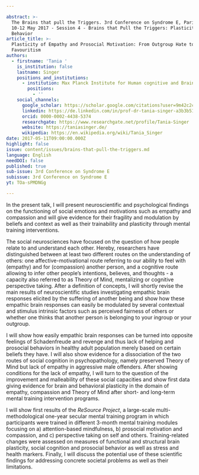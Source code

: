 ```yaml
---

abstract: >-
  The Brains that pull the Triggers. 3rd Conference on Syndrome E, Paris IAS,
  10-12 May 2017 - Session 4 - Brains that Pull the Triggers: Plasticity of
  Behavior
article_title: >-
  Plasticity of Empathy and Prosocial Motivation: From Outgroup Hate to Ingroup
  Favouritism
authors:
  - firstname: 'Tania '
    is_institution: false
    lastname: Singer
    positions_and_institutions:
      - institution: Max Planck Institute for Human cognitive and Brain Sciences
        positions:
          - ''
    social_channels:
      google_scholar: https://scholar.google.com/citations?user=9m42c2cAAAAJ&hl=en
      linkedin: https://de.linkedin.com/in/prof-dr-tania-singer-a3b3b5190
      orcid: 0000-0002-4438-5374
      researchgate: https://www.researchgate.net/profile/Tania-Singer
      website: https://taniasinger.de/
      wikipedia: https://en.wikipedia.org/wiki/Tania_Singer
date: 2017-05-11T09:00:00.000Z
highlight: false
issue: content/issues/brains-that-pull-the-triggers.md
language: English
needDOI: false
published: true
sub-issue: 3rd Conference on Syndrome E
subissue: 3rd Conference on Syndrome E
yt: TOa-sPMDNGg

---
```



In the present talk, I will present neuroscientific and psychological findings on the functioning of social emotions and motivations such as empathy and compassion and will give evidence for their fragility and modulation by beliefs and context as well as their trainability and plasticity through mental training interventions.

The social neurosciences have focused on the question of how people relate to and understand each other. Hereby, researchers have distinguished between at least two different routes on the understanding of others: one affective-motivational route referring to our ability to feel with (empathy) and for (compassion) another person, and a cognitive route allowing to infer other people’s intentions, believes, and thoughts - a capacity also referred to as Theory of Mind, mentalizing or cognitive perspective taking. After a definition of concepts, I will shortly revise the main results of neuroscientific studies investigating empathic brain responses elicited by the suffering of another being and show how these empathic brain responses can easily be modulated by several contextual and stimulus intrinsic factors such as perceived fairness of others or whether one thinks that another person is belonging to your ingroup or your outgroup.

I will show how easily empathic brain responses can be turned into opposite feelings of Schadenfreude and revenge and thus lack of helping and prosocial behaviors in healthy adult population merely based on certain beliefs they have. I will also show evidence for a dissociation of the two routes of social cognition in psychopathology, namely preserved Theory of Mind but lack of empathy in aggressive male offenders. After showing conditions for the lack of empathy, I will turn to the question of the improvement and malleability of these social capacities and show first data giving evidence for brain and behavioral plasticity in the domain of empathy, compassion and Theory of Mind after short- and long-term mental training intervention programs.

I will show first results of the _ReSource Project_, a large-scale multi-methodological one-year secular mental training program in which participants were trained in different 3-month mental training modules focusing on a) attention-based mindfulness, b) prosocial motivation and compassion, and c) perspective taking on self and others. Training-related changes were assessed on measures of functional and structural brain plasticity, social cognition and prosocial behavior as well as stress and health markers. Finally, I will discuss the potential use of these scientific findings for addressing concrete societal problems as well as their limitations.

<Youtube yt="TOa-sPMDNGg" caption="Plasticity of Empathy and Prosocial Motivation: From Outgroup Hate to Ingroup Favouritism"></Youtube>